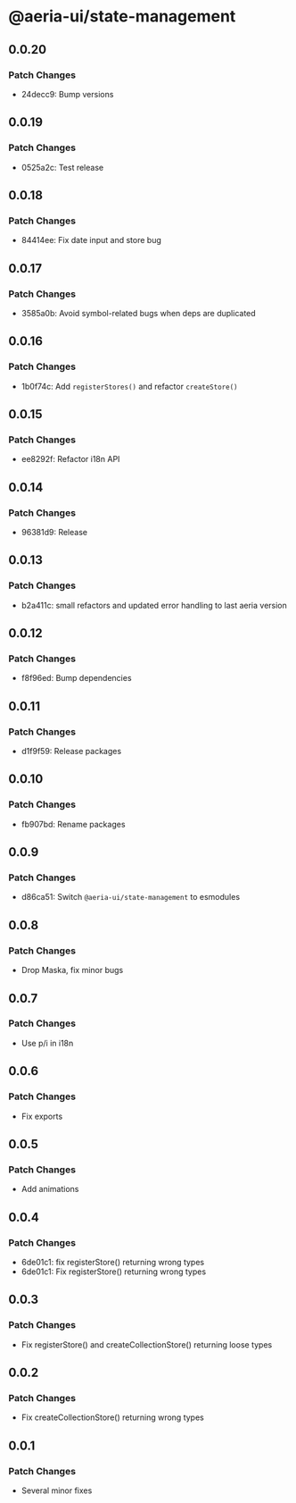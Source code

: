 # @aeria-ui/state-management

## 0.0.20

### Patch Changes

- 24decc9: Bump versions

## 0.0.19

### Patch Changes

- 0525a2c: Test release

## 0.0.18

### Patch Changes

- 84414ee: Fix date input and store bug

## 0.0.17

### Patch Changes

- 3585a0b: Avoid symbol-related bugs when deps are duplicated

## 0.0.16

### Patch Changes

- 1b0f74c: Add `registerStores()` and refactor `createStore()`

## 0.0.15

### Patch Changes

- ee8292f: Refactor i18n API

## 0.0.14

### Patch Changes

- 96381d9: Release

## 0.0.13

### Patch Changes

- b2a411c: small refactors and updated error handling to last aeria version

## 0.0.12

### Patch Changes

- f8f96ed: Bump dependencies

## 0.0.11

### Patch Changes

- d1f9f59: Release packages

## 0.0.10

### Patch Changes

- fb907bd: Rename packages

## 0.0.9

### Patch Changes

- d86ca51: Switch `@aeria-ui/state-management` to esmodules

## 0.0.8

### Patch Changes

- Drop Maska, fix minor bugs

## 0.0.7

### Patch Changes

- Use p/i in i18n

## 0.0.6

### Patch Changes

- Fix exports

## 0.0.5

### Patch Changes

- Add animations

## 0.0.4

### Patch Changes

- 6de01c1: fix registerStore() returning wrong types
- 6de01c1: Fix registerStore() returning wrong types

## 0.0.3

### Patch Changes

- Fix registerStore() and createCollectionStore() returning loose types

## 0.0.2

### Patch Changes

- Fix createCollectionStore() returning wrong types

## 0.0.1

### Patch Changes

- Several minor fixes

